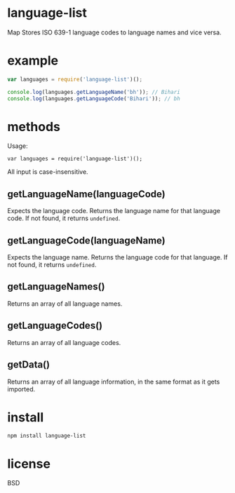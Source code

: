 language-list
============

Map Stores ISO 639-1 language codes to language names and vice versa.


# example 

``` js
var languages = require('language-list')();

console.log(languages.getLanguageName('bh')); // Bihari
console.log(languages.getLanguageCode('Bihari')); // bh
```

# methods

Usage:

```
var languages = require('language-list')();
```
All input is case-insensitive.

## getLanguageName(languageCode)

Expects the language code.
Returns the language name for that language code.
If not found, it returns `undefined`.

## getLanguageCode(languageName)

Expects the language name.
Returns the language code for that language.
If not found, it returns `undefined`.

## getLanguageNames()

Returns an array of all language names.

## getLanguageCodes()

Returns an array of all language codes.

## getData()

Returns an array of all language information, in the same format as it gets imported.

# install

``` cli
npm install language-list
```

# license

BSD
